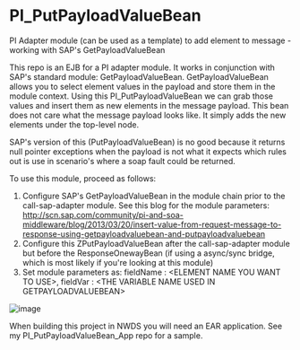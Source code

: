 PI_PutPayloadValueBean
======================

PI Adapter module (can be used as a template) to add element to message - working with SAP's GetPayloadValueBean

This repo is an EJB for a PI adapter module. It works in conjunction with SAP's standard module: GetPayloadValueBean. GetPayloadValueBean allows you to select element values in the payload and store them in the module context.
Using this PI_PutPayloadValueBean we can grab those values and insert them as new elements in the message payload.
This bean does not care what the message payload looks like. It simply adds the new elements under the top-level node.

SAP's version of this (PutPayloadValueBean) is no good because it returns null pointer exceptions when the payload is not what it expects which rules out is use in scenario's where a soap fault could be returned.

To use this module, proceed as follows:

1. Configure SAP's GetPayloadValueBean in the module chain prior to the call-sap-adapter module. See this blog for the module parameters: http://scn.sap.com/community/pi-and-soa-middleware/blog/2013/03/20/insert-value-from-request-message-to-response-using-getpayloadvaluebean-and-putpayloadvaluebean
2. Configure this ZPutPayloadValueBean after the call-sap-adapter module but before the ResponseOnewayBean (if using a async/sync bridge, which is most likely if you're looking at this module)
3. Set module parameters as: fieldName : \<ELEMENT NAME YOU WANT TO USE\>, fieldVar : \<THE VARIABLE NAME USED IN GETPAYLOADVALUEBEAN\>
 

![image](https://cloud.githubusercontent.com/assets/1317161/3394727/86e69e82-fce9-11e3-89fe-6aa71628dd4d.png)

When building this project in NWDS you will need an EAR application. See my PI\_PutPayloadValueBean\_App repo for a sample.
